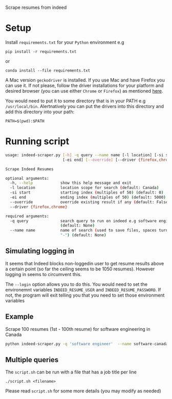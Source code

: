 Scrape resumes from indeed

# Setup
Install `requirements.txt` for your `Python` environment e.g
```
pip install -r requirements.txt
```

or

```
conda install --file requirements.txt
```

A Mac version `geckodriver` is installed. If you use Mac and have Firefox you can use it. If not please, follow the
driver installations for your platform and desired browser (you can use either `Chrome` or `Firefox`) as mentioned [here](https://selenium-python.readthedocs.io/installation.html).

You would need to put it to some directory that is in your PATH e.g `/usr/local/bin`.
Alertnatively you can put the drivers into this directory and add
this directory into your path:

```
PATH=$(pwd):$PATH
```

# Running script

```bash
usage: indeed-scraper.py [-h] -q query --name name [-l location] [-si start]
                         [-ei end] [--override] [--driver {firefox,chrome}]

Scrape Indeed Resumes

optional arguments:
  -h, --help            show this help message and exit
  -l location           location scope for search (default: Canada)
  -si start             starting index (multiples of 50) (default: 0)
  -ei end               ending index (multiples of 50) (default: 5000)
  --override            override existing result if any (default: False)
  --driver {firefox,chrome}

required arguments:
  -q query              search query to run on indeed e.g software engineer
                        (default: None)
  --name name           name of search (used to save files, spaces turned to
                        "-") (default: None)
```

## Simulating logging in
It seems that Indeed blocks non-loggedin user to get resume results above a certain point
(so far the ceiling seems to be 1050 resumes). However logging in seems to circumvent this.

The `--login` option allows you to do this. You would need to set the environemnt variables
`INDEED_RESUME_USER` and `INDEED_RESUME_PASSWORD`. If not, the program will exit telling you
that you need to set those environment variables

## Example
Scrape 100 resumes (1st - 100th resume) for software engineering in Canada
```bash
python indeed-scraper.py -q 'software engineer'  --name software-canada -ei 100
```

## Multiple queries
The `script.sh` can be run with a file that has a job title per line
```
./script.sh <filename>
```

Please read `script.sh` for some more details (you may modify as needed)